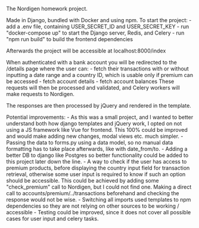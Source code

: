 The Nordigen homework project.

Made in Django, bundled with Docker and using npm.
To start the project:
    - add a .env file, containing USER_SECRET_ID and USER_SECRET_KEY
    - run "docker-compose up" to start the Django server, Redis, and Celery 
    - run "npm run build" to build the frontend dependencies

Afterwards the project will be accessible at localhost:8000/index

When authenticated with a bank account you will be redirected to the /details page where the user can:
    - fetch their transactions with or without inputting a date range and a country ID, which is usable only if premium can be accessed
    - fetch account details
    - fetch account balances
These requests will then be processed and validated, and Celery workers will make requests to Nordigen.

The responses are then processed by jQuery and rendered in the template.

Potential improvements:
    - As this was a small project, and I wanted to better understand both how django templates and jQuery work, I opted on not using a JS framework like Vue for frontend. This 100% could be improved and would make adding new changes, modal views etc. much simpler.
    - Passing the data to forms.py using a data model, so no manual data formatting has to take place afterwards, like with date_from/to.
    - Adding a better DB to django like Postgres so better functionality could be added to this project later down the line.
    - A way to check if the user has access to premium products, before displaying the country input field for transaction retrieval, otherwise some user input is required to know if such an option should be accessible. This could be achieved by adding some "check_premium" call to Nordigen, but I could not find one. Making a direct call to accounts/premium/../transactions beforehand and checking the response would not be wise.
    - Switching all imports used templates to npm dependencies so they are not relying on other sources to be working / accessible
    - Testing could be improved, since it does not cover all possible cases for user input and celery tasks.
